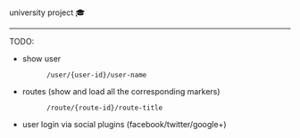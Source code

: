 university project :mortar_board:

---

TODO:

* show user 
			
			/user/{user-id}/user-name

* routes (show and load all the corresponding markers)

			/route/{route-id}/route-title

* user login via social plugins (facebook/twitter/google+)
